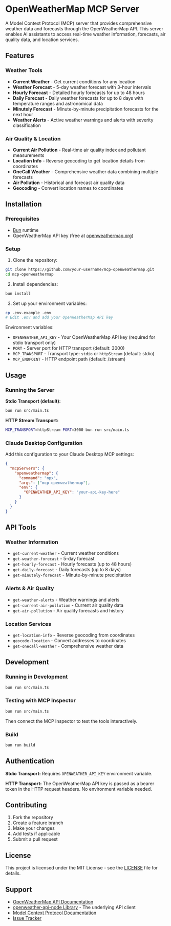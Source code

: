 # OpenWeatherMap MCP Server

A Model Context Protocol (MCP) server that provides comprehensive weather data and forecasts through the OpenWeatherMap API. This server enables AI assistants to access real-time weather information, forecasts, air quality data, and location services.

## Features

### Weather Tools
- **Current Weather** - Get current conditions for any location
- **Weather Forecast** - 5-day weather forecast with 3-hour intervals
- **Hourly Forecast** - Detailed hourly forecasts for up to 48 hours
- **Daily Forecast** - Daily weather forecasts for up to 8 days with temperature ranges and astronomical data
- **Minutely Forecast** - Minute-by-minute precipitation forecasts for the next hour
- **Weather Alerts** - Active weather warnings and alerts with severity classification

### Air Quality & Location
- **Current Air Pollution** - Real-time air quality index and pollutant measurements
- **Location Info** - Reverse geocoding to get location details from coordinates
- **OneCall Weather** - Comprehensive weather data combining multiple forecasts
- **Air Pollution** - Historical and forecast air quality data
- **Geocoding** - Convert location names to coordinates

## Installation

### Prerequisites
- [Bun](https://bun.sh) runtime
- OpenWeatherMap API key (free at [openweathermap.org](https://openweathermap.org/api))

### Setup

1. Clone the repository:
```bash
git clone https://github.com/your-username/mcp-openweathermap.git
cd mcp-openweathermap
```

2. Install dependencies:
```bash
bun install
```

3. Set up your environment variables:
```bash
cp .env.example .env
# Edit .env and add your OpenWeatherMap API key
```

Environment variables:
- `OPENWEATHER_API_KEY` - Your OpenWeatherMap API key (required for stdio transport only)
- `PORT` - Server port for HTTP transport (default: 3000)
- `MCP_TRANSPORT` - Transport type: `stdio` or `httpStream` (default: stdio)
- `MCP_ENDPOINT` - HTTP endpoint path (default: /stream)

## Usage

### Running the Server

**Stdio Transport (default):**
```bash
bun run src/main.ts
```

**HTTP Stream Transport:**
```bash
MCP_TRANSPORT=httpStream PORT=3000 bun run src/main.ts
```

### Claude Desktop Configuration

Add this configuration to your Claude Desktop MCP settings:

```json
{
  "mcpServers": {
    "openweathermap": {
      "command": "npx",
      "args": ["mcp-openweathermap"],
      "env": {
        "OPENWEATHER_API_KEY": "your-api-key-here"
      }
    }
  }
}
```

## API Tools

### Weather Information
- `get-current-weather` - Current weather conditions
- `get-weather-forecast` - 5-day forecast  
- `get-hourly-forecast` - Hourly forecasts (up to 48 hours)
- `get-daily-forecast` - Daily forecasts (up to 8 days)
- `get-minutely-forecast` - Minute-by-minute precipitation

### Alerts & Air Quality  
- `get-weather-alerts` - Weather warnings and alerts
- `get-current-air-pollution` - Current air quality data
- `get-air-pollution` - Air quality forecasts and history

### Location Services
- `get-location-info` - Reverse geocoding from coordinates
- `geocode-location` - Convert addresses to coordinates
- `get-onecall-weather` - Comprehensive weather data

## Development

### Running in Development
```bash
bun run src/main.ts
```

### Testing with MCP Inspector
```bash
bun run src/main.ts
```

Then connect the MCP Inspector to test the tools interactively.

### Build
```bash
bun run build
```

## Authentication

**Stdio Transport:** Requires `OPENWEATHER_API_KEY` environment variable.

**HTTP Transport:** The OpenWeatherMap API key is passed as a bearer token in the HTTP request headers. No environment variable needed.

## Contributing

1. Fork the repository
2. Create a feature branch
3. Make your changes
4. Add tests if applicable
5. Submit a pull request

## License

This project is licensed under the MIT License - see the [LICENSE](LICENSE) file for details.

## Support

- [OpenWeatherMap API Documentation](https://openweathermap.org/api)
- [openweather-api-node Library](https://github.com/loloToster/openweather-api-node) - The underlying API client
- [Model Context Protocol Documentation](https://modelcontextprotocol.io)
- [Issue Tracker](https://github.com/robertn702/mcp-openweathermap/issues)
